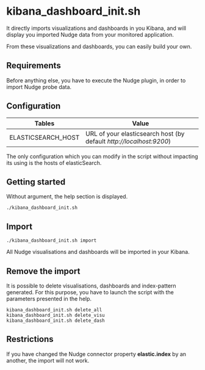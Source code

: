 # kibana_dashboard_init.sh

It directly imports visualizations and dashboards in you Kibana, and will display you imported Nudge data from your monitored application.

From these visualizations and dashboards, you can easily build your own.

## Requirements
Before anything else, you have to execute the Nudge plugin, in order to import Nudge probe data.

## Configuration

| Tables                  | Value                                                               |
| ----------------------- | ------------------------------------------------------------------- |
| ELASTICSEARCH_HOST      | URL of your elasticsearch host (by default _http://localhost:9200_) |


The only configuration which you can modify in the script without impacting its using is the hosts of elasticSearch.

## Getting started
Without argument, the help section is displayed.

    ./kibana_dashboard_init.sh


## Import

    ./kibana_dashboard_init.sh import

All Nudge visualisations and dashboards will be imported in your Kibana.

## Remove the import

It is possible to delete visualisations, dashboards and index-pattern generated.
For this purpose, you have to launch the script with the parameters presented in the help.

    kibana_dashboard_init.sh delete_all
    kibana_dashboard_init.sh delete_visu
    kibana_dashboard_init.sh delete_dash

## Restrictions
If you have changed the Nudge connector property **elastic.index** by an another, the import will not work.
